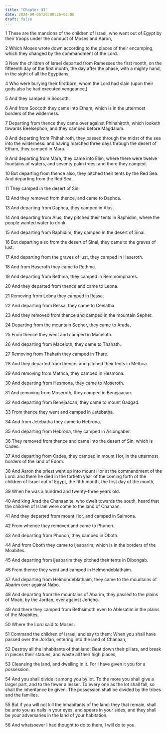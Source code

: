 ```yaml
---
title: "Chapter 33"
date: 2024-09-06T20:00:26+02:00
draft: false
---
```



1 These are the mansions of the children of Israel, who went out of Egypt by their troops under the conduct of Moses and Aaron,

2 Which Moses wrote down according to the places of their encamping, which they changed by the commandment of the Lord.

3 Now the children of Israel departed from Ramesses the first month, on the fifteenth day of the first month, the day after the phase, with a mighty hand, in the sight of all the Egyptians,

4 Who were burying their firstborn, whom the Lord had slain (upon their gods also he had executed vengeance,)

5 And they camped in Soccoth.

6 And from Soccoth they came into Etham, which is in the uttermost borders of the wilderness.

7 Departing from thence they came over against Phihahiroth, which looketh towards Beelsephon, and they camped before Magdalum.

8 And departing from Phihahiroth, they passed through the midst of the sea into the wilderness: and having marched three days through the desert of Etham, they camped in Mara.

9 And departing from Mara, they came into Elim, where there were twelve fountains of waters, and seventy palm trees: and there they camped.

10 But departing from thence also, they pitched their tents by the Red Sea. And departing from the Red Sea,

11 They camped in the desert of Sin.

12 And they removed from thence, and came to Daphca.

13 And departing from Daphca, they camped in Alus.

14 And departing from Alus, they pitched their tents in Raphidim, where the people wanted water to drink.

15 And departing from Raphidim, they camped in the desert of Sinai.

16 But departing also from the desert of Sinai, they came to the graves of lust.

17 And departing from the graves of lust, they camped in Haseroth.

18 And from Haseroth they came to Rethma.

19 And departing from Rethma, they camped in Remmomphares.

20 And they departed from thence and came to Lebna.

21 Removing from Lebna they camped in Ressa.

22 And departing from Ressa, they came to Ceelatha.

23 And they removed from thence and camped in the mountain Sepher.

24 Departing from the mountain Sepher, they came to Arada,

25 From thence they went and camped in Maceloth.

26 And departing from Maceloth, they came to Thahath.

27 Removing from Thahath they camped in Thare.

28 And they departed from thence, and pitched their tents in Methca.

29 And removing from Methca, they camped in Hesmona.

30 And departing from Hesmona, they came to Moseroth.

31 And removing from Moseroth, they camped in Benejaacan.

32 And departing from Benejaacan, they came to mount Gadgad.

33 From thence they went and camped in Jetebatha.

34 And from Jetebatha they came to Hebrona.

35 And departing from Hebrona, they camped in Asiongaber.

36 They removed from thence and came into the desert of Sin, which is Cades.

37 And departing from Cades, they camped in mount Hor, in the uttermost borders of the land of Edom.

38 And Aaron the priest went up into mount Hor at the commandment of the Lord: and there he died in the fortieth year of the coming forth of the children of Israel out of Egypt, the fifth month, the first day of the month,

39 When he was a hundred and twenty-three years old.

40 And king Arad the Chanaanite, who dwelt towards the south, heard that the children of Israel were come to the land of Chanaan.

41 And they departed from mount Hor, and camped in Salmona.

42 From whence they removed and came to Phunon.

43 And departing from Phunon, they camped in Oboth.

44 And from Oboth they came to Ijeabarim, which is in the borders of the Moabites.

45 And departing from Ijeabarim they pitched their tents in Dibongab.

46 From thence they went and camped in Helmondeblathaim.

47 And departing from Helmondeblathaim, they came to the mountains of Abarim over against Nabo.

48 And departing from the mountains of Abarim, they passed to the plains of Moab, by the Jordan, over against Jericho.

49 And there they camped from Bethsimoth even to Ablesatim in the plains of the Moabites,

50 Where the Lord said to Moses:

51 Command the children of Israel, and say to them: When you shall have passed over the Jordan, entering into the land of Chanaan,

52 Destroy all the inhabitants of that land: Beat down their pillars, and break in pieces their statues, and waste all their high places,

53 Cleansing the land, and dwelling in it. For I have given it you for a possession.

54 And you shall divide it among you by lot. To the more you shall give a larger part, and to the fewer a lesser. To every one as the lot shall fall, so shall the inheritance be given. The possession shall be divided by the tribes and the families.

55 But if you will not kill the inhabitants of the land: they that remain, shall be unto you as nails in your eyes, and spears in your sides, and they shall be your adversaries in the land of your habitation.

56 And whatsoever I had thought to do to them, I will do to you.

